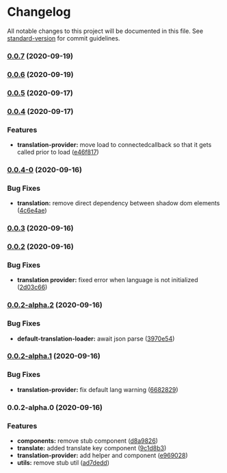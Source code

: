 # Changelog

All notable changes to this project will be documented in this file. See [standard-version](https://github.com/conventional-changelog/standard-version) for commit guidelines.

### [0.0.7](https://github.com/kryptand/transmono/compare/v0.0.6...v0.0.7) (2020-09-19)

### [0.0.6](https://github.com/kryptand/transmono/compare/v0.0.5...v0.0.6) (2020-09-19)

### [0.0.5](https://github.com/kryptand/transmono/compare/v0.0.4...v0.0.5) (2020-09-17)

### [0.0.4](https://github.com/kryptand/transmono/compare/v0.0.4-0...v0.0.4) (2020-09-17)


### Features

* **translation-provider:** move load to connectedcallback so that it gets called prior to load ([e46f817](https://github.com/kryptand/transmono/commit/e46f8179b17fa796358bbb3226b2990f72648855))

### [0.0.4-0](https://github.com/kryptand/transmono/compare/v0.0.3...v0.0.4-0) (2020-09-16)


### Bug Fixes

* **translation:** remove direct dependency between shadow dom elements ([4c6e4ae](https://github.com/kryptand/transmono/commit/4c6e4ae9b8169cb319ffb80ef34c0fedd7e204ad))

### [0.0.3](https://github.com/kryptand/transmono/compare/v0.0.2...v0.0.3) (2020-09-16)

### [0.0.2](https://github.com/kryptand/transmono/compare/v0.0.2-alpha.2...v0.0.2) (2020-09-16)


### Bug Fixes

* **translation provider:** fixed error when language is not initialized ([2d03c66](https://github.com/kryptand/transmono/commit/2d03c66d8a91e8d80af0465fecc96d9d1ec33e3a))

### [0.0.2-alpha.2](https://github.com/kryptand/transmono/compare/v0.0.2-alpha.1...v0.0.2-alpha.2) (2020-09-16)


### Bug Fixes

* **default-translation-loader:** await json parse ([3970e54](https://github.com/kryptand/transmono/commit/3970e544571733c1e676e4cfad44b0a2cd0221b0))

### [0.0.2-alpha.1](https://github.com/kryptand/transmono/compare/v0.0.2-alpha.0...v0.0.2-alpha.1) (2020-09-16)


### Bug Fixes

* **translation-provider:** fix default lang warning ([6682829](https://github.com/kryptand/transmono/commit/6682829ce51fc7926df3b208c801b2b852303023))

### 0.0.2-alpha.0 (2020-09-16)


### Features

* **components:** remove stub component ([d8a9826](https://github.com/kryptand/transmono/commit/d8a982637b1dea843a3a930dfb1076ad965bc527))
* **translate:** added translate key component ([9c1d8b3](https://github.com/kryptand/transmono/commit/9c1d8b3cb2398a0ac0846002b0aec052badf0a03))
* **translation-provider:** add helper and component ([e969028](https://github.com/kryptand/transmono/commit/e9690289330921cb55b2bdcd77eb8aed38ae3cd2))
* **utils:** remove stub util ([ad7dedd](https://github.com/kryptand/transmono/commit/ad7dedd2ea3e96afaeea294178f69827be9a635f))
